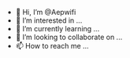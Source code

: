 - 👋 Hi, I’m @Aepwifi
- 👀 I’m interested in ...
- 🌱 I’m currently learning ...
- 💞️ I’m looking to collaborate on ...
- 📫 How to reach me ...

<!---
Aepwifi/Aepwifi is a ✨ special ✨ repository because its `README.md` (this file) appears on your GitHub profile.
You can click the Preview link to take a look at your changes.
--->
